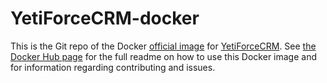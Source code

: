 # YetiForceCRM-docker

This is the Git repo of the Docker [official image](https://docs.docker.com/docker-hub/official_repos/) for [YetiForceCRM](https://registry.hub.docker.com/_/yetiforcecrm/). See [the Docker Hub page](https://registry.hub.docker.com/_/yetiforcecrm/) for the full readme on how to use this Docker image and for information regarding contributing and issues.
